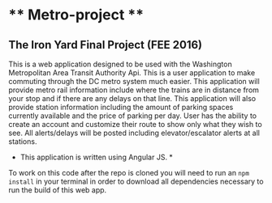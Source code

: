 ** Metro-project **
===

## The Iron Yard Final Project (FEE 2016)

This is a web application designed to be used with the Washington Metropolitan Area Transit Authority Api.
This is a user application to make commuting through the DC metro system much easier. This application will provide metro rail information include where the trains are in distance from your stop and if there are any delays on that line. This application will also provide station information including the amount of parking spaces currently available and the price of parking per day. User has the ability to create an account and customize their route to show only what they wish to see. All alerts/delays will be posted including elevator/escalator alerts at all stations.

* This application is written using Angular JS. *

To work on this code after the repo is cloned you will need to run an `npm install` in your terminal in order to download all dependencies necessary to run the build of this web app.
